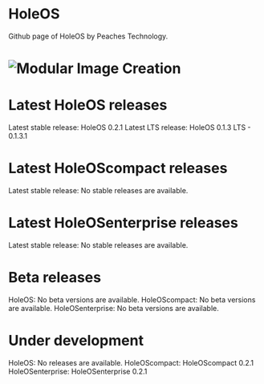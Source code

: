 # HoleOS
Github page of HoleOS by Peaches Technology.

# ![Modular Image Creation](https://peachestech.net/wp-content/uploads/2020/06/peaches4-1-150x150.png)

# Latest HoleOS releases
Latest stable release: HoleOS 0.2.1
Latest LTS release: HoleOS 0.1.3 LTS - 0.1.3.1

 # Latest HoleOScompact releases
Latest stable release: No stable releases are available.

# Latest HoleOSenterprise releases
Latest stable release: No stable releases are available.

# Beta releases
HoleOS: No beta versions are available.
HoleOScompact: No beta versions are available.
HoleOSenterprise: No beta versions are available.

# Under development
HoleOS: No releases are available.
HoleOScompact: HoleOScompact 0.2.1
HoleOSenterprise: HoleOSenterprise 0.2.1
